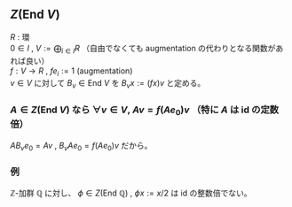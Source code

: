 ## $Z(\mathrm{End}\ V)$
$R$ : 環  
$0\in I$ , $V:=\bigoplus_{i\in I}R$ （自由でなくても augmentation の代わりとなる関数があれば良い）  
$f:V\to R$ , $fe_i:=1$ (augmentation)  
$v\in V$ に対して $B_v\in\mathrm{End}\ V$ を $B_vx:=(fx)v$ と定める。
### $A\in Z(\mathrm{End}\ V)$ なら $\forall v\in V,\ Av=f(Ae_0)v$ （特に $A$ は $\mathrm{id}$ の定数倍）
$AB_ve_0=Av$ , $B_vAe_0=f(Ae_0)v$ だから。
### 例
$\mathbb{Z}$-加群 $\mathbb{Q}$ に対し、 $\phi\in Z(\mathrm{End}\ \mathbb{Q})$ , $\phi x:=x/2$ は $\mathrm{id}$ の整数倍でない。
